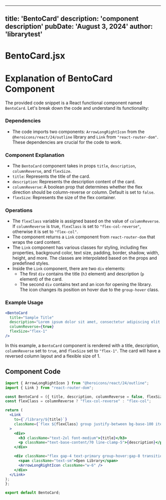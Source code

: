---
  title: 'BentoCard'
  description: 'component description'
  pubDate: 'August 3, 2024'
  author: 'librarytest'
  ---
  
  
  
  # BentoCard.jsx
  # Explanation of BentoCard Component

The provided code snippet is a React functional component named `BentoCard`. Let's break down the code and understand its functionality:

### Dependencies
- The code imports two components: `ArrowLongRightIcon` from the `@heroicons/react/24/outline` library and `Link` from `"react-router-dom"`. These dependencies are crucial for the code to work.

### Component Explanation
- The `BentoCard` component takes in props `title`, `description`, `columnReverse`, and `flexSize`.
- `title`: Represents the title of the card.
- `description`: Represents the description content of the card.
- `columnReverse`: A boolean prop that determines whether the flex direction should be column-reverse or column. Default is set to `false`.
- `flexSize`: Represents the size of the flex container.

### Operations
- The `flexClass` variable is assigned based on the value of `columnReverse`. If `columnReverse` is true, `flexClass` is set to `"flex-col-reverse"`, otherwise it is set to `"flex-col"`.
- The component returns a `Link` component from `react-router-dom` that wraps the card content.
- The `Link` component has various classes for styling, including flex properties, background color, text size, padding, border, shadow, width, height, and more. The classes are interpolated based on the props and predefined styles.
- Inside the `Link` component, there are two `div` elements:
  - The first `div` contains the title (`h3` element) and description (`p` element) of the card.
  - The second `div` contains text and an icon for opening the library. The icon changes its position on hover due to the `group-hover` class.

### Example Usage
```jsx
<BentoCard
  title="Sample Title"
  description="Lorem ipsum dolor sit amet, consectetur adipiscing elit."
  columnReverse={true}
  flexSize="flex-1"
/>
```

In this example, a `BentoCard` component is rendered with a title, description, `columnReverse` set to `true`, and `flexSize` set to `"flex-1"`. The card will have a reversed column layout and a flexible size of 1.
  
  ## Component Code
  ```jsx
  import { ArrowLongRightIcon } from "@heroicons/react/24/outline";
import { Link } from "react-router-dom";

const BentoCard = ({ title, description, columnReverse = false, flexSize }) => {
  const flexClass = columnReverse ? "flex-col-reverse" : "flex-col";

  return (
    <Link
      to={`/library/${title}`}
      className={`flex ${flexClass} group justify-between bg-base-100 items-start text-sm p-4 border-2 border-black shadow-2xl rounded-2xl w-[250px] h-[290px] shrink-0 ${flexSize}`}
    >
      <div>
        <h3 className="text-2xl font-medium">{title}</h3>
        <p className="text-base-content/70 line-clamp-5">{description}</p>
      </div>

      <div className="flex gap-4 text-primary group-hover:gap-8 transition-all duration-500 ease-in-out">
        <span className="text-sm">Open Library</span>
        <ArrowLongRightIcon className="w-6" />
      </div>
    </Link>
  );
};

export default BentoCard;
  ```
  